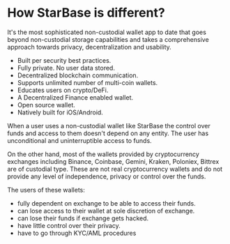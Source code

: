 # How StarBase is different?

It's the most sophisticated non-custodial wallet app to date that goes beyond non-custodial storage capabilities and takes a comprehensive approach towards privacy, decentralization and usability.

- Built per security best practices.
- Fully private. No user data stored.
- Decentralized blockchain communication.
- Supports unlimited number of multi-coin wallets.
- Educates users on crypto/DeFi.
- A Decentralized Finance enabled wallet.
- Open source wallet.
- Natively built for iOS/Android.

When a user uses a non-custodial wallet like StarBase the control over funds and access to them doesn't depend on any entity. The user has unconditional and uninterruptible access to funds.

On the other hand, most of the wallets provided by cryptocurrency exchanges including Binance, Coinbase, Gemini, Kraken, Poloniex, Bittrex are of custodial type. These are not real cryptocurrency wallets and do not provide any level of independence, privacy or control over the funds.

The users of these wallets:

- fully dependent on exchange to be able to access their funds.
- can lose access to their wallet at sole discretion of exchange.
- can lose their funds if exchange gets hacked.
- have little control over their privacy.
- have to go through KYC/AML procedures

